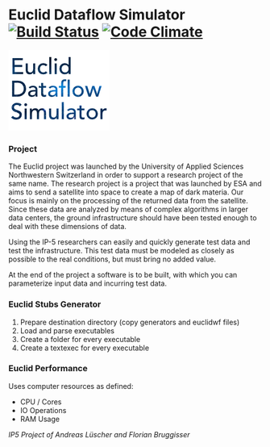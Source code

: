 # Euclid Dataflow Simulator [![Build Status](https://travis-ci.org/cansik/eucliddatasimulator.svg)](https://travis-ci.org/cansik/eucliddatasimulator) [![Code Climate](https://codeclimate.com/github/cansik/eucliddatasimulator/badges/gpa.svg)](https://codeclimate.com/github/cansik/eucliddatasimulator)

![Euclid Dataflow Simulator](images/small.png)

### Project
The Euclid project was launched by the University of Applied Sciences Northwestern Switzerland in order to support a research project of the same name. The research project is a project that was launched by ESA and aims to send a satellite into space to create a map of dark materia. Our focus is mainly on the processing of the returned data from the satellite. Since these data are analyzed by means of complex algorithms in larger data centers, the ground infrastructure should have been tested enough to deal with these dimensions of data.

Using the IP-5 researchers can easily and quickly generate test data and test the infrastructure. This test data must be modeled as closely as possible to the real conditions, but must bring no added value.

At the end of the project a software is to be built, with which you can parameterize input data and incurring test data.

### Euclid Stubs Generator
1. Prepare destination directory (copy generators and euclidwf files)
2. Load and parse executables
3. Create a folder for every executable
4. Create a textexec for every executable

### Euclid Performance
Uses computer resources as defined:

- CPU / Cores
- IO Operations
- RAM Usage

*IP5 Project of Andreas Lüscher and Florian Bruggisser*
